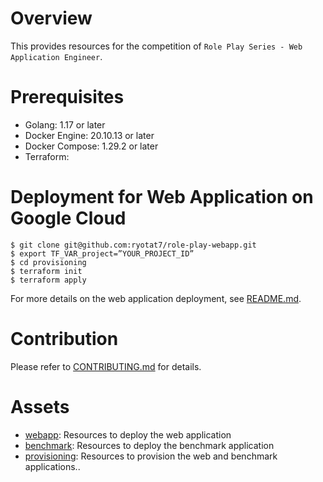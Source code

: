 # Overview

This provides resources for the competition of `Role Play Series - Web Application Engineer`.

# Prerequisites

* Golang: 1.17 or later
* Docker Engine: 20.10.13 or later
* Docker Compose: 1.29.2 or later
* Terraform:

# Deployment for Web Application on Google Cloud

```shell
$ git clone git@github.com:ryotat7/role-play-webapp.git
$ export TF_VAR_project=”YOUR_PROJECT_ID”
$ cd provisioning
$ terraform init
$ terraform apply
```

For more details on the web application deployment, see [README.md](/webapp/README.md).

# Contribution

Please refer to [CONTRIBUTING.md](/CONTRIBUTING.md) for details.

# Assets

- [webapp](/webapp/): Resources to deploy the web application
- [benchmark](/benchmark/): Resources to deploy the benchmark application
- [provisioning](/provisioning/): Resources to provision the web and benchmark applications..

